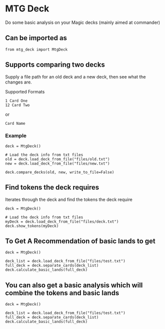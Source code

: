 # MTG Deck
Do some basic analysis on your Magic decks (mainly aimed at commander)

## Can be imported as

    from mtg_deck import MtgDeck


## Supports comparing two decks
Supply a file path for an old deck and a new deck, then see what the changes are.

Supported Formats

    1 Card One
    12 Card Two
or

    Card Name

### Example

    deck = MtgDeck()

    # Load the deck info from txt files
    old = deck.load_deck_from_file("files/old.txt")
    new = deck.load_deck_from_file("files/new.txt")

    deck.compare_decks(old, new, write_to_file=False)

## Find tokens the deck requires
Iterates through the deck and find the tokens the deck require

    deck = MtgDeck()

    # Load the deck info from txt files
    myDeck = deck.load_deck_from_file("files/deck.txt")
    deck.show_tokens(myDeck)

## To Get A Recommendation of basic lands to get

    deck = MtgDeck()

    deck_list = deck.load_deck_from_file("files/test.txt")
    full_deck = deck.separate_cards(deck_list)
    deck.calculate_basic_lands(full_deck)

## You can also get a basic analysis which will combine the tokens and basic lands

    deck = MtgDeck()

    deck_list = deck.load_deck_from_file("files/test.txt")
    full_deck = deck.separate_cards(deck_list)
    deck.calculate_basic_lands(full_deck)

